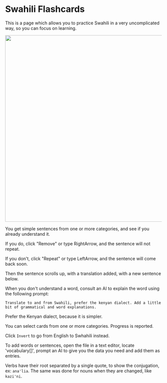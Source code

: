 # Swahili Flashcards

This is a page which allows you to practice Swahili in a very uncomplicated way, so you can focus on learning. 

<img src="https://github.com/user-attachments/assets/2495b776-6483-4f6b-bff3-d7165043ebb7" width="600">

You get simple sentences from one or more categories, and see if you already understand it. 

If you do, click "Remove" or type RightArrow, and the sentence will not repeat. 

If you don't, click "Repeat" or type LeftArrow, and the sentence will come back soon. 

Then the sentence scrolls up, with a translation added, with a new sentence below. 

When you don't understand a word, consult an AI to explain the word using the following prompt: 

    Translate to and from Swahili, prefer the kenyan dialect. Add a little bit of grammatical and word explanations.

Prefer the Kenyan dialect, because it is simpler. 

You can select cards from one or more categories. Progress is reported. 

Click `Invert` to go from English to Swhahili instead. 

To add words or sentences, open the file in a text editor, locate 'vocabulary[]', prompt an AI to give you the data you need and add them as entries. 

Verbs have their root separated by a single quote, to show the conjugation, ex: `ana'lia`. The same was done for nouns when they are changed, like `kazi'ni`.
